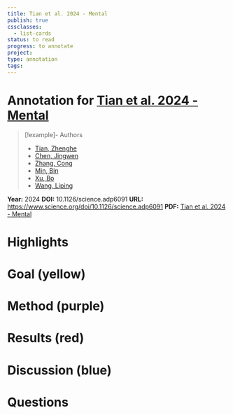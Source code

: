 ```yaml
---
title: Tian et al. 2024 - Mental
publish: true
cssclasses:
  - list-cards
status: to read
progress: to annotate
project:
type: annotation
tags:
---
```

# Annotation for [Tian et al. 2024 - Mental](Papers/References/Tian%20et%20al.%202024%20-%20Mental)

> [!example]- Authors
> - [Tian, Zhenghe](Tian%2C%20Zhenghe)
> - [Chen, Jingwen](Chen%2C%20Jingwen)
> - [Zhang, Cong](Zhang%2C%20Cong)
> - [Min, Bin](Min%2C%20Bin)
> - [Xu, Bo](Xu%2C%20Bo)
> - [Wang, Liping](Wang%2C%20Liping)

**Year:** 2024
**DOI:** 10.1126/science.adp6091
**URL:** https://www.science.org/doi/10.1126/science.adp6091
**PDF:** [Tian et al. 2024 - Mental](Papers/PDFs/Tian%20et%20al.%202024%20-%20Mental%20programming%20of%20spatial%20sequences%20in%20working%20memory%20in%20the%20macaque%20frontal%20cortex.pdf)

# Highlights


# Goal (yellow)


# Method (purple)


# Results (red)


# Discussion (blue)


# Questions

